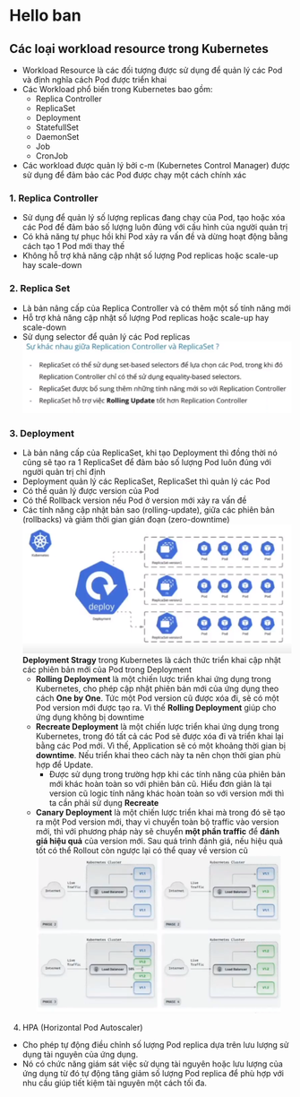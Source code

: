 # Hello ban

## Các loại workload resource trong Kubernetes
- Workload Resource là các đối tượng được sử dụng để quản lý các Pod và định nghĩa cách Pod được triển khai
- Các Workload phổ biến trong Kubernetes bao gồm:
    - Replica Controller
    - ReplicaSet
    - Deployment
    - StatefullSet
    - DaemonSet
    - Job
    - CronJob
- Các workload được quản lý bởi c-m (Kubernetes Control Manager) được sử dụng để đảm bảo các Pod được chạy một cách chính xác
### 1. Replica Controller
- Sử dụng để quản lý số lượng replicas đang chạy của Pod, tạo hoặc xóa các Pod để đảm bảo số lượng luôn đúng với cấu hình của người quản trị
- Có khả năng tự phục hồi khi Pod xảy ra vấn đề và dừng hoạt động bằng cách tạo 1 Pod mới thay thế 
- Không hỗ trợ khả năng cập nhật số lượng Pod replicas hoặc scale-up hay scale-down
### 2. Replica Set
- Là bản nâng cấp của Replica Controller và có thêm một số tính năng mới
- Hỗ trợ khả năng cập nhật số lượng Pod replicas hoặc scale-up hay scale-down
- Sử dụng selector để quản lý các Pod replicas
![Replica Set](images/diffRCandRS.png)
### 3. Deployment
- Là bản nâng cấp của ReplicaSet, khi tạo Deployment thì đồng thời nó cũng sẽ tạo ra 1 ReplicaSet để đảm bảo số lượng Pod luôn đúng với người quản trị chỉ định
- Deployment quản lý các ReplicaSet, ReplicaSet thì quản lý các Pod
- Có thể quản lý được version của Pod
- Có thể Rollback version nếu Pod ở version mới xảy ra vấn đề
- Các tính năng cập nhật bản sao (rolling-update), giữa các phiên bản (rollbacks) và giảm thời gian gián đoạn (zero-downtime)
![Deployment](images/deployment.png)
**Deployment Stragy** trong Kubernetes là cách thức triển khai cập nhật các phiên bản mới của Pod trong Deployment
    - **Rolling Deployment** là một chiến lược triển khai ứng dụng trong Kubernetes, cho phép cập nhật phiên bản mới của ứng dụng theo cách **One by One**. Tức một Pod version cũ được xóa đi, sẽ có một Pod version mới được tạo ra. Vì thế **Rolling Deployment** giúp cho ứng dụng không bị downtime
    - **Recreate Deployment** là một chiến lược triển khai ứng dụng trong Kubernetes, trong đó tất cả các Pod sẽ được xóa đi và triển khai lại bằng các Pod mới. Vì thế, Application sẽ có một khoảng thời gian bị **downtime**. Nếu triển khai theo cách này ta nên chọn thời gian phù hợp để Update.
        - Được sử dụng trong trường hợp khi các tính năng của phiên bản mới khác hoàn toàn so với phiên bản cũ. Hiểu đơn giản là tại version cũ logic tính năng khác hoàn toàn so với version mới thì ta cần phải sử dụng **Recreate**
    - **Canary Deployment** là một chiến lược triển khai mà trong đó sẽ tạo ra một Pod version mới, thay vì chuyển toàn bộ traffic vào version mới, thì với phương pháp này sẽ chuyển **một phần traffic** để **đánh giá hiệu quả** của version mới. Sau quá trình đánh giá, nếu hiệu quả tốt có thể Rollout còn ngược lại có thể quay về version cũ
![canary deployment](images/canary-deployment.png)
4. HPA (Horizontal Pod Autoscaler)
- Cho phép tự động điều chỉnh số lượng Pod replica dựa trên lưu lượng sử dụng tài nguyên của ứng dụng.
- Nó có chức năng giám sát việc sử dụng tài nguyên hoặc lưu lượng của ứng dụng từ đó tự động tăng giảm số lượng Pod replica để phù hợp với nhu cầu giúp tiết kiệm tài nguyên một cách tối đa.
